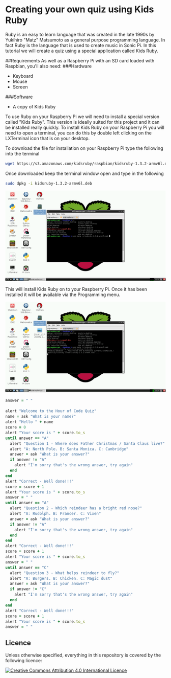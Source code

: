 # Creating your own quiz using Kids Ruby

Ruby is an easy to learn language that was created in the late 1990s by Yukihiro "Matz" Matsumoto as a general purpose programming language. In fact Ruby is the language that is used to create music in Sonic Pi. In this tutorial we will create a quiz using a special application called Kids Ruby.

##Requirements
As well as a Raspberry Pi with an SD card loaded with Raspbian, you'll also need:
###Hardware
- Keyboard
- Mouse
- Screen

###Software
- A copy of Kids Ruby

To use Ruby on your Raspberry Pi we will need to install a special version called "Kids Ruby". This version is ideally suited for this project and it can be installed really quickly.
To install Kids Ruby on your Raspberry Pi you will need to open a terminal, you can do this by double left clicking on the LXTerminal icon that is on your desktop.

To download the file for installation on your Raspberry Pi type the following into the terminal

```Bash
wget https://s3.amazonaws.com/kidsruby/raspbian/kidsruby-1.3.2-armv6l.deb
```
Once downloaded keep the terminal window open and type in the following
```Bash
sudo dpkg -i kidsruby-1.3.2-armv6l.deb
```
![Image of the LXTerminal running the installation command](images/1.png)

This will install Kids Ruby on to your Raspberry Pi. Once it has been installed it will be available via the Programming menu.

![Image of the Raspberry Pi desktop highlighting the location of the Kids Ruby application](images/2.png)

```Ruby
answer = " "

alert "Welcome to the Hour of Code Quiz"
name = ask "What is your name?"
alert "Hello " + name
score = 0
alert "Your score is " + score.to_s
until answer == "A"
  alert "Question 1 - Where does Father Christmas / Santa Claus live?"
  alert "A: North Pole. B: Santa Monica. C: Cambridge"
  answer = ask "What is your answer?"
  if answer != "A"
    alert "I'm sorry that's the wrong answer, try again"
  end
end
alert "Correct - Well done!!!"
score = score + 1
alert "Your score is " + score.to_s
answer = " "
until answer == "A"
  alert "Question 2 - Which reindeer has a bright red nose?"
  alert "A: Rudolph. B: Prancer. C: Vixen"
  answer = ask "What is your answer?"
  if answer != "A"
    alert "I'm sorry that's the wrong answer, try again"
  end
end
alert "Correct - Well done!!!"
score = score + 1
alert "Your score is " + score.to_s
answer = " "
until answer == "C"
  alert "Question 3 - What helps reindeer to fly?"
  alert "A: Burgers. B: Chicken. C: Magic dust"
  answer = ask "What is your answer?"
  if answer != "C"
    alert "I'm sorry that's the wrong answer, try again"
  end
end
alert "Correct - Well done!!!"
score = score + 1
alert "Your score is " + score.to_s
answer = " "
```
## Licence

Unless otherwise specified, everything in this repository is covered by the following licence:

[![Creative Commons Attribution 4.0 International Licence](http://i.creativecommons.org/l/by-sa/4.0/88x31.png)](http://creativecommons.org/licenses/by-sa/4.0/)
